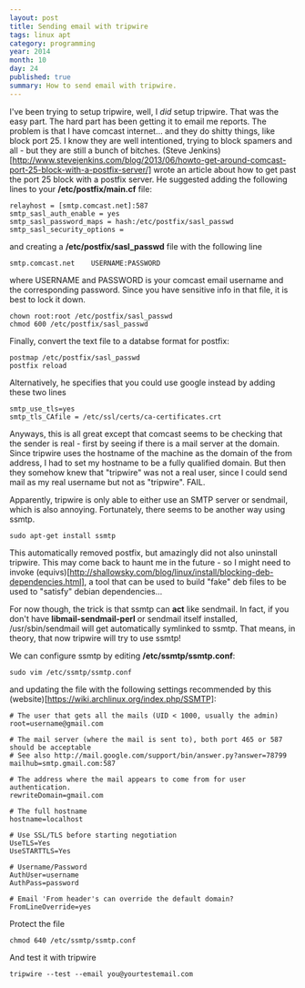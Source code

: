 ```yaml
---
layout: post
title: Sending email with tripwire
tags: linux apt
category: programming
year: 2014
month: 10
day: 24
published: true
summary: How to send email with tripwire.
---
```


I've been trying to setup tripwire, well, I _did_ setup tripwire. 
That was the easy part. The hard part has been getting it to email me reports.
The problem is that I have comcast internet... and they do shitty things, like block port 25.
I know they are well intentioned, trying to block spamers and all - but they are still a bunch of bitches. 
(Steve Jenkins)[http://www.stevejenkins.com/blog/2013/06/howto-get-around-comcast-port-25-block-with-a-postfix-server/] wrote an article about how to get past the port 25 block with a postfix server.
He suggested adding the following lines to your **/etc/postfix/main.cf** file:

```
relayhost = [smtp.comcast.net]:587
smtp_sasl_auth_enable = yes
smtp_sasl_password_maps = hash:/etc/postfix/sasl_passwd
smtp_sasl_security_options =
```

and creating a **/etc/postfix/sasl_passwd** file with the following line

```
smtp.comcast.net    USERNAME:PASSWORD
```

where USERNAME and PASSWORD is your comcast email username and the corresponding password. Since you have sensitive info in that file, it is best to lock it down.

```
chown root:root /etc/postfix/sasl_passwd
chmod 600 /etc/postfix/sasl_passwd
```

Finally, convert the text file to a databse format for postfix:

```
postmap /etc/postfix/sasl_passwd
postfix reload
```

Alternatively, he specifies that you could use google instead by adding these two lines

```
smtp_use_tls=yes
smtp_tls_CAfile = /etc/ssl/certs/ca-certificates.crt
```

Anyways, this is all great except that comcast seems to be checking that the sender is real - first by seeing if there is a mail server at the domain.
Since tripwire uses the hostname of the machine as the domain of the from address, I had to set my hostname to be a fully qualified domain.
But then they somehow knew that "tripwire" was not a real user, since I could send mail as my real username but not as "tripwire".
FAIL.

Apparently, tripwire is only able to either use an SMTP server or sendmail, which is also annoying. 
Fortunately, there seems to be another way using ssmtp.

```
sudo apt-get install ssmtp
```

This automatically removed postfix, but amazingly did not also uninstall tripwire. 
This may come back to haunt me in the future - so I might need to invoke (equivs)[http://shallowsky.com/blog/linux/install/blocking-deb-dependencies.html], a tool that can be used to build "fake" deb files to be used to "satisfy" debian dependencies...

For now though, the trick is that ssmtp can __act__ like sendmail. 
In fact, if you don't have **libmail-sendmail-perl** or sendmail itself installed, /usr/sbin/sendmail will get automatically symlinked to ssmtp.
That means, in theory, that now tripwire will try to use ssmtp!

We can configure ssmtp by editing **/etc/ssmtp/ssmtp.conf**:

```
sudo vim /etc/ssmtp/ssmtp.conf
```

and updating the file with the following settings recommended by this (website)[https://wiki.archlinux.org/index.php/SSMTP]:

```
# The user that gets all the mails (UID < 1000, usually the admin)
root=username@gmail.com

# The mail server (where the mail is sent to), both port 465 or 587 should be acceptable
# See also http://mail.google.com/support/bin/answer.py?answer=78799
mailhub=smtp.gmail.com:587

# The address where the mail appears to come from for user authentication.
rewriteDomain=gmail.com

# The full hostname
hostname=localhost

# Use SSL/TLS before starting negotiation
UseTLS=Yes
UseSTARTTLS=Yes

# Username/Password
AuthUser=username
AuthPass=password

# Email 'From header's can override the default domain?
FromLineOverride=yes
```

Protect the file

```
chmod 640 /etc/ssmtp/ssmtp.conf
```

And test it with tripwire

``` 
tripwire --test --email you@yourtestemail.com
```
